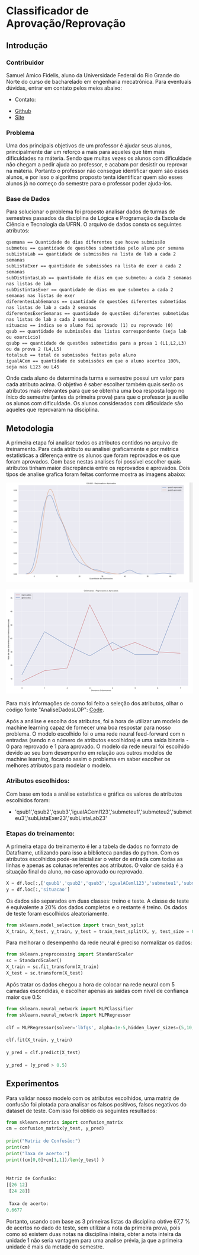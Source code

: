 # Classificador de Aprovação/Reprovação

## Introdução

### Contribuidor
Samuel Amico Fidelis, aluno da Universidade Federal do Rio Grande do Norte do curso de bacharelado em engenharia mecatrônica. Para eventuais dúvidas, entrar em contato pelos
meios abaixo:

* Contato: 
- [Github](https://github.com/samuelamico/MachineLearning)
- [Site](https://samuelamico.github.io/)


### Problema
Uma dos principais objetivos de um professor é ajudar seus alunos, principalmente dar um reforço a mais para aqueles que têm mais dificuldades na máteria. Sendo que muitas vezes
os alunos com dificuldade não chegam a pedir ajuda ao professor, e acabam por desistir ou reprovar na máteria. Portanto o professor não consegue identificar quem são esses alunos, e por isso o algoritmo proposto tenta identificar quem são esses alunos já no começo do semestre para o professor poder ajuda-los.

### Base de Dados
Para solucionar o problema foi proposto analisar dados de turmas de semestres passados da disciplina de Lógica e Programação da Escola de Ciência e Tecnologia da UFRN.
O arquivo de dados consta os seguintes atributos:
```
qsemana == Quantidade de dias diferentes que houve submissão
submeteu == quantidade de questões submetidas pelo aluno por semana
subListaLab == quantidade de submissões na lista de lab a cada 2 semanas
subListaExer == quantidade de submissões na lista de exer a cada 2 semanas
subDistintasLab == quantidade de dias em que submeteu a cada 2 semanas nas listas de lab
subDistintasExer == quantidade de dias em que submeteu a cada 2 semanas nas listas de exer
diferentesLabSemanas == quantidade de questões diferentes submetidas nas listas de lab a cada 2 semanas
diferentesExerSemanas == quantidade de questões diferentes submetidas nas listas de lab a cada 2 semanas
situacao == indica se o aluno foi aprovado (1) ou reprovado (0)
qsub == quantidade de submissões das listas correspondente (seja lab ou exercicio)
qsubp == quantidade de questões submetidas para a prova 1 (L1,L2,L3) ou da prova 2 (L4,L5)
totalsub == total de submissões feitas pelo aluno
igualACem == quantidade de submissões em que o aluno acertou 100%, seja nas L123 ou L45 

```
Onde cada aluno de determinada turma e semestre possui um valor para cada atributo acima. O objetivo é saber escolher também quais serão os atributos mais relevantes
para que se obtenha uma boa resposta logo no ínico do semestre (antes da primeira prova) para que o professor ja auxilie os alunos com dificuldade. Os alunos considerados com
dificuldade são aqueles que reprovaram na disciplina.

## Metodologia 

A primeira etapa foi analisar todos os atributos contidos no arquivo de treinamento. Para cada atributo eu analisei graficamente e por métrica estatisticas a diferença
entre os alunos que foram reprovados e os que foram aprovados. Com base nestas analises foi possível escolher quais atributos tinham maior discrepância entre os reprovados e aprovados. Dois tipos de analise grafica foram feitas conforme mostra as imagens abaixo:


![Histograma](https://github.com/samuelamico/MachineLearning/blob/master/Graficos/Histograma.PNG)

![LinearPlot](https://github.com/samuelamico/MachineLearning/blob/master/Graficos/Plots.PNG)


Para mais informações de como foi feito a seleção dos atributos, olhar o código fonte "AnaliseDadosLOP": [Code](https://github.com/samuelamico/MachineLearning).


Após a análise e escolha dos atributos, foi a hora de utilizar um modelo de machine learning capaz de fornecer uma boa respostar para nosso problema. O modelo escolhido
foi o uma rede neural feed-forward com n entradas (sendo n o número de atributos escolhidos) e uma saída binaria - 0 para reprovado e 1 para aprovado. O modelo da rede neural foi
escolhido devido ao seu bom desempenho em relação aos outros modelos de machine learning, focando assim o problema em saber escolher os melhores atributos para modelar o modelo.

### Atributos escolhidos:
Com base em toda a análise estatística e gráfica os valores de atributos escolhidos foram:
 - 'qsub1','qsub2','qsub3','igualACeml123','submeteu1','submeteu2','submeteu3','subListaExer23','subListaLab23'

### Etapas do treinamento:
A primeira etapa do treinamento é ler a tabela de dados no formato de Dataframe, utilizando para isso a biblioteca pandas do python. Com os atributos escolhidos pode-se
inicializar o vetor de entrada com todas as linhas e apenas as colunas referentes aos atributos. O valor de saída é a situação final do aluno, no caso aprovado ou reprovado.

```py
X = df.loc[:,['qsub1','qsub2','qsub3','igualACeml123','submeteu1','submeteu2','submeteu3','subListaExer23','subListaLab23'] ]
y = df.loc[:,'situacao']
```

Os dados são separados em duas classes: treino e teste. A classe de teste é equivalente a 20% dos dados completos e o restante é treino. Os dados de teste foram escolhidos 
aleatoriamente.

```py
from sklearn.model_selection import train_test_split
X_train, X_test, y_train, y_test = train_test_split(X, y, test_size = 0.2, random_state = 0)
```


Para melhorar o desempenho da rede neural é preciso normalizar os dados:

```py
from sklearn.preprocessing import StandardScaler
sc = StandardScaler()
X_train = sc.fit_transform(X_train)
X_test = sc.transform(X_test)
```

Após tratar os dados chegou a hora de colocar na rede neural com 5 camadas escondidas, e escolher apenas as saídas com nível de confiança maior que 0.5:

```py
from sklearn.neural_network import MLPClassifier
from sklearn.neural_network import MLPRegressor

clf = MLPRegressor(solver='lbfgs', alpha=1e-5,hidden_layer_sizes=(5,10,10,9,1), random_state=1)

clf.fit(X_train, y_train) 

y_pred = clf.predict(X_test)

y_pred = (y_pred > 0.5)
```

## Experimentos 

Para validar nosso modelo com os atributos escolhidos, uma matriz de confusão foi plotada para analisar os falsos positivos, falsos negativos do dataset de teste.
Com isso foi obtido os seguintes resultados:

```py
from sklearn.metrics import confusion_matrix
cm = confusion_matrix(y_test, y_pred)

print("Matriz de Confusão:")
print(cm)
print("Taxa de acerto:")
print((cm[0,0]+cm[1,1])/len(y_test) )


Matriz de Confusão:
[[26 12]
 [24 28]]

 Taxa de acerto:
0.6677
```
Portanto, usando com base as 3 primeiras listas da disciplina obtive 67,7 % de acertos no dado de teste, sem utilizar a nota da primeira prova, pois como só existem duas notas na disciplina inteira, obter a nota inteira da unidade 1 não seria vantagem para uma analise prévia, ja que a primeira unidade é mais da metade do semestre. 